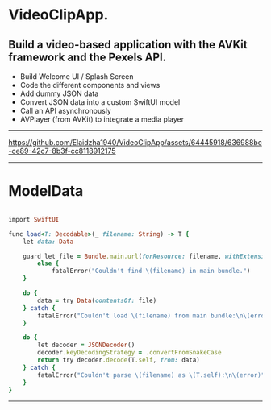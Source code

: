 VideoClipApp.
==========

Build a video-based application with the AVKit framework and the Pexels API.
-----------
- Build Welcome UI / Splash Screen
- Code the different components and views
- Add dummy JSON data
- Convert JSON data into a custom SwiftUI model
- Call an API asynchronously
- AVPlayer (from AVKit) to integrate a media player

----------

https://github.com/Elaidzha1940/VideoClipApp/assets/64445918/636988bc-ce89-42c7-8b3f-cc8118912175

----------

ModelData
===============

````ruby

import SwiftUI

func load<T: Decodable>(_ filename: String) -> T {
    let data: Data

    guard let file = Bundle.main.url(forResource: filename, withExtension: nil)
        else {
            fatalError("Couldn't find \(filename) in main bundle.")
    }

    do {
        data = try Data(contentsOf: file)
    } catch {
        fatalError("Couldn't load \(filename) from main bundle:\n\(error)")
    }

    do {
        let decoder = JSONDecoder()
        decoder.keyDecodingStrategy = .convertFromSnakeCase
        return try decoder.decode(T.self, from: data)
    } catch {
        fatalError("Couldn't parse \(filename) as \(T.self):\n\(error)")
    }
}
````
----

